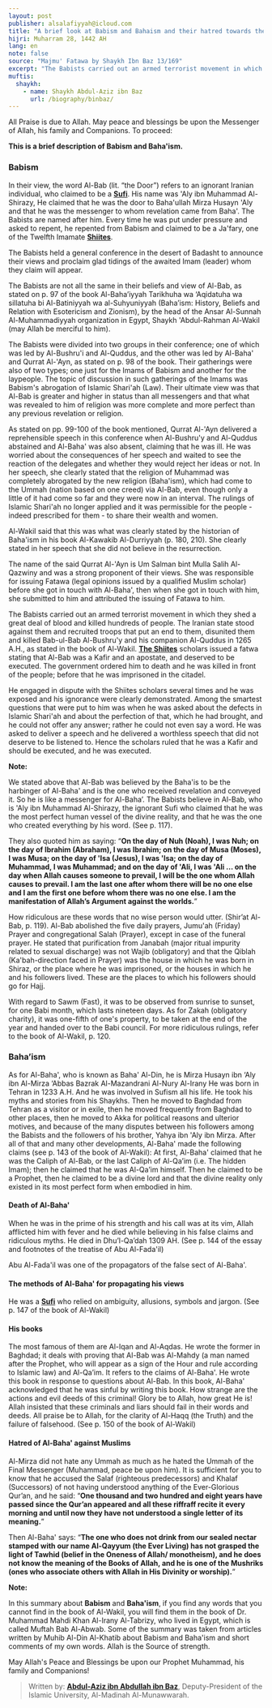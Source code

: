 ```yaml
---
layout: post
publisher: alsalafiyyah@icloud.com
title: "A brief look at Babism and Bahaism and their hatred towards the Muslims"
hijri: Muharram 28, 1442 AH
lang: en
note: false
source: "Majmu' Fatawa by Shaykh Ibn Baz 13/169"
excerpt: "The Babists carried out an armed terrorist movement in which they shed a great deal of blood and killed hundreds of people."
muftis:
  shaykh: 
    - name: Shaykh Abdul-Aziz ibn Baz
      url: /biography/binbaz/
---
```


All Praise is due to Allah. May peace and blessings be upon the Messenger of Allah, his family and Companions. To proceed:

**This is a brief description of Babism and Baha'ism.**

### Babism

In their view, the word Al-Bab (lit. “the Door”) refers to an ignorant Iranian individual, who claimed to be a [**Sufi**](/sufism/). His name was 'Aly ibn Muhammad Al-Shirazy, He claimed that he was the door to Baha'ullah Mirza Husayn 'Aly and that he was the messenger to whom revelation came from Baha'. The Babists are named after him. Every time he was put under pressure and asked to repent, he repented from Babism and claimed to be a Ja'fary, one of the Twelfth Imamate [**Shiites**](/shiah/). 

The Babists held a general conference in the desert of Badasht to announce their views and proclaim glad tidings of the awaited Imam (leader) whom they claim will appear.

The Babists are not all the same in their beliefs and view of Al-Bab, as stated on p. 97 of the book Al-Baha’iyyah Tarikhuha wa ‘Aqidatuha wa sillatuha bi Al-Batiniyyah wa al-Suhyuniyyah (Baha’ism: History, Beliefs and Relation with Esotericism and Zionism), by the head of the Ansar Al-Sunnah Al-Muhammadiyyah organization in Egypt, Shaykh 'Abdul-Rahman Al-Wakil (may Allah be merciful to him).

The Babists were divided into two groups in their conference; one of which was led by Al-Bushru'i and Al-Quddus, and the other was led by Al-Baha' and Qurrat Al-'Ayn, as stated on p. 98 of the book. Their gatherings were also of two types; one just for the Imams of Babism and another for the laypeople. The topic of discussion in such gatherings of the Imams was Babism's abrogation of Islamic Shari'ah (Law). Their ultimate view was that Al-Bab is greater and higher in status than all messengers and that what was revealed to him of religion was more complete and more perfect than any previous revelation or religion.

As stated on pp. 99-100 of the book mentioned, Qurrat Al-'Ayn delivered a reprehensible speech in this conference when Al-Bushru'y and Al-Quddus abstained and Al-Baha' was also absent, claiming that he was ill. He was worried about the consequences of her speech and waited to see the reaction of the delegates and whether they would reject her ideas or not. In her speech, she clearly stated that the religion of Muhammad was completely abrogated by the new religion (Baha'ism), which had come to the Ummah (nation based on one creed) via Al-Bab, even though only a little of it had come so far and they were now in an interval. The rulings of Islamic Shari'ah no longer applied and it was permissible for the people - indeed prescribed for them - to share their wealth and women. 

Al-Wakil said that this was what was clearly stated by the historian of Baha'ism in his book Al-Kawakib Al-Durriyyah (p. 180, 210). She clearly stated in her speech that she did not believe in the resurrection.

The name of the said Qurrat Al-'Ayn is Um Salman bint Mulla Salih Al-Qazwiny and was a strong proponent of their views. She was responsible for issuing Fatawa (legal opinions issued by a qualified Muslim scholar) before she got in touch with Al-Baha', then when she got in touch with him, she submitted to him and attributed the issuing of Fatawa to him.

The Babists carried out an armed terrorist movement in which they shed a great deal of blood and killed hundreds of people. The Iranian state stood against them and recruited troops that put an end to them, disunited them and killed Bab-ul-Bab Al-Bushru'y and his companion Al-Quddus in 1265 A.H., as stated in the book of Al-Wakil. [**The Shiites**](/shiah/) scholars issued a fatwa stating that Al-Bab was a Kafir and an apostate, and deserved to be executed. The government ordered him to death and he was killed in front of the people; before that he was imprisoned in the citadel.

He engaged in dispute with the Shiites scholars several times and he was exposed and his ignorance were clearly demonstrated. Among the smartest questions that were put to him was when he was asked about the defects in Islamic Shari'ah and about the perfection of that, which he had brought, and he could not offer any answer; rather he could not even say a word. He was asked to deliver a speech and he delivered a worthless speech that did not deserve to be listened to. Hence the scholars ruled that he was a Kafir and should be executed, and he was executed.

**Note:** 

We stated above that Al-Bab was believed by the Baha'is to be the harbinger of Al-Baha' and is the one who received revelation and conveyed it. So he is like a messenger for Al-Baha’. The Babists believe in Al-Bab, who is 'Aly ibn Muhammad Al-Shirazy, the ignorant Sufi who claimed that he was the most perfect human vessel of the divine reality, and that he was the one who created everything by his word. (See p. 117). 

They also quoted him as saying: “**On the day of Nuh (Noah), I was Nuh; on the day of Ibrahim (Abraham), I was Ibrahim; on the day of Musa (Moses), I was Musa; on the day of 'Isa (Jesus), I was 'Isa; on the day of Muhammad, I was Muhammad; and on the day of 'Ali, I was 'Ali … on the day when Allah causes someone to prevail, I will be the one whom Allah causes to prevail. I am the last one after whom there will be no one else and I am the first one before whom there was no one else. I am the manifestation of Allah’s Argument against the worlds.**”
 
How ridiculous are these words that no wise person would utter. (Shir’at Al-Bab, p. 119). Al-Bab abolished the five daily prayers, Jumu'ah (Friday) Prayer and congregational Salah (Prayer), except in case of the funeral prayer. He stated that purification from Janabah (major ritual impurity related to sexual discharge) was not Wajib (obligatory) and that the Qiblah (Ka'bah-direction faced in Prayer) was the house in which he was born in Shiraz, or the place where he was imprisoned, or the houses in which he and his followers lived. These are the places to which his followers should go for Hajj.

With regard to Sawm (Fast), it was to be observed from sunrise to sunset, for one Babi month, which lasts nineteen days. As for Zakah (obligatory charity), it was one-fifth of one's property, to be taken at the end of the year and handed over to the Babi council. For more ridiculous rulings, refer to the book of Al-Wakil, p. 120.

###  Baha’ism 

As for Al-Baha', who is known as Baha' Al-Din, he is Mirza Husayn ibn ‘Aly ibn Al-Mirza ‘Abbas Bazrak Al-Mazandrani Al-Nury Al-Irany He was born in Tehran in 1233 A.H. And he was involved in Sufism all his life. He took his myths and stories from his Shaykhs. Then he moved to Baghdad from Tehran as a visitor or in exile, then he moved frequently from Baghdad to other places, then he moved to Akka for political reasons and ulterior motives, and because of the many disputes between his followers among the Babists and the followers of his brother, Yahya ibn 'Aly ibn Mirza. After all of that and many other developments, Al-Baha' made the following claims (see p. 143 of the book of Al-Wakil): At first, Al-Baha' claimed that he was the Caliph of Al-Bab, or the last Caliph of Al-Qa’im (i.e. The hidden Imam); then he claimed that he was Al-Qa’im himself. Then he claimed to be a Prophet, then he claimed to be a divine lord and that the divine reality only existed in its most perfect form when embodied in him.

####  Death of Al-Baha'

When he was in the prime of his strength and his call was at its vim, Allah afflicted him with fever and he died while believing in his false claims and ridiculous myths. He died in Dhu’l-Qa’dah 1309 AH. (See p. 144 of the essay and footnotes of the treatise of Abu Al-Fada'il) 

Abu Al-Fada'il was one of the propagators of the false sect of Al-Baha'. 

####  The methods of Al-Baha' for propagating his views

He was a [**Sufi**](/sufism/) who relied on ambiguity, allusions, symbols and jargon. (See p. 147 of the book of Al-Wakil) 

####  His books 

The most famous of them are Al-Iqan and Al-Aqdas. He wrote the former in Baghdad; it deals with proving that Al-Bab was Al-Mahdy (a man named after the Prophet, who will appear as a sign of the Hour and rule according to Islamic law) and Al-Qa’im. It refers to the claims of Al-Baha'. He wrote this book in response to questions about Al-Bab. In this book, Al-Baha' acknowledged that he was sinful by writing this book. How strange are the actions and evil deeds of this criminal! Glory be to Allah, how great He is! Allah insisted that these criminals and liars should fail in their words and deeds. All praise be to Allah, for the clarity of Al-Haqq (the Truth) and the failure of falsehood. (See p. 150 of the book of Al-Wakil)

####  Hatred of Al-Baha' against Muslims 

Al-Mirza did not hate any Ummah as much as he hated the Ummah of the Final Messenger (Muhammad, peace be upon him). It is sufficient for you to know that he accused the Salaf (righteous predecessors) and Khalaf (Successors) of not having understood anything of the Ever-Glorious Qur’an, and he said: “**One thousand and two hundred and eight years have passed since the Qur’an appeared and all these riffraff recite it every morning and until now they have not understood a single letter of its meaning.**” 

Then Al-Baha' says: “**The one who does not drink from our sealed nectar stamped with our name Al-Qayyum (the Ever Living) has not grasped the light of Tawhid (belief in the Oneness of Allah/ monotheism), and he does not know the meaning of the Books of Allah, and he is one of the Mushriks (ones who associate others with Allah in His Divinity or worship).**”

**Note:**

In this summary about **Babism** and **Baha'ism**, if you find any words that you cannot find in the book of Al-Wakil, you will find them in the book of Dr. Muhammad Mahdi Khan Al-Irany Al-Tabrizy, who lived in Egypt, which is called Muftah Bab Al-Abwab. Some of the summary was taken from articles written by Muhib Al-Din Al-Khatib about Babism and Baha'ism and short comments of my own words. Allah is the Source of strength. 

May Allah's Peace and Blessings be upon our Prophet Muhammad, his family and Companions!

> Written by: **[Abdul-Aziz ibn Abdullah ibn Baz]( /biography/binbaz/)**, Deputy-President of the Islamic University, Al-Madinah Al-Munawwarah.

